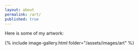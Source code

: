 ```yaml
---
layout: about
permalink: /art/
published: true
---
```


Here is some of my artwork:

{% include image-gallery.html folder="/assets/images/art" %}

